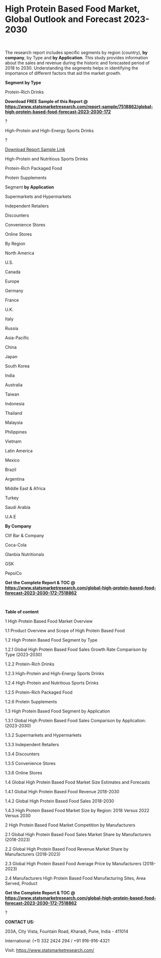<h1>High Protein Based Food Market, Global Outlook and Forecast 2023-2030</h1><br/><p>The research report includes specific segments by region (country), <strong>by company</strong>, by Type and <strong>by Application</strong>. This study provides information about the sales and revenue during the historic and forecasted period of 2018 to 2030. Understanding the segments helps in identifying the importance of different factors that aid the market growth.</p>
 
 
 
 <p><strong>Segment by Type</strong></p>
 
 
 
 <p>Protein-Rich Drinks</p>
 
 
 
 <div><b>Download FREE Sample of this Report @ <a href="https://www.statsmarketresearch.com/download-free-sample/7518862/global-high-protein-based-food-forecast-2023-2030-172">https://www.statsmarketresearch.com/report-sample/7518862/global-high-protein-based-food-forecast-2023-2030-172</a></b></div>
 
 
 
 <p>? </p>
 
 
 
 <p>High-Protein and High-Energy Sports Drinks</p>
 
 
 
 <p>? </p>
 
 
 
 <p><a href="https://www.statsmarketresearch.com/download-free-sample/7518862/global-high-protein-based-food-forecast-2023-2030-172">Download Report Sample Link</a></p>
 
 
 
 <p>High-Protein and Nutritious Sports Drinks</p>
 
 
 
 <p>Protein-Rich Packaged Food</p>
 
 
 
 <p>Protein Supplements</p>
 
 
 
 <p>Segment <strong>by Application</strong></p>
 
 
 
 <p>Supermarkets and Hypermarkets</p>
 
 
 
 <p>Independent Retailers</p>
 
 
 
 <p>Discounters</p>
 
 
 
 <p>Convenience Stores</p>
 
 
 
 <p>Online Stores</p>
 
 
 
 <p>By Region</p>
 
 
 
 <p>North America</p>
 
 
 
 <p>U.S.</p>
 
 
 
 <p>Canada</p>
 
 
 
 <p>Europe</p>
 
 
 
 <p>Germany</p>
 
 
 
 <p>France</p>
 
 
 
 <p>U.K.</p>
 
 
 
 <p>Italy</p>
 
 
 
 <p>Russia</p>
 
 
 
 <p>Asia-Pacific</p>
 
 
 
 <p>China</p>
 
 
 
 <p>Japan</p>
 
 
 
 <p>South Korea</p>
 
 
 
 <p>India</p>
 
 
 
 <p>Australia</p>
 
 
 
 <p>Taiwan</p>
 
 
 
 <p>Indonesia</p>
 
 
 
 <p>Thailand</p>
 
 
 
 <p>Malaysia</p>
 
 
 
 <p>Philippines</p>
 
 
 
 <p>Vietnam</p>
 
 
 
 <p>Latin America</p>
 
 
 
 <p>Mexico</p>
 
 
 
 <p>Brazil</p>
 
 
 
 <p>Argentina</p>
 
 
 
 <p>Middle East & Africa</p>
 
 
 
 <p>Turkey</p>
 
 
 
 <p>Saudi Arabia</p>
 
 
 
 <p>U.A.E</p>
 
 
 
 <p><strong>By Company</strong></p>
 
 
 
 <p>Clif Bar & Company</p>
 
 
 
 <p>Coca-Cola</p>
 
 
 
 <p>Glanbia Nutritionals</p>
 
 
 
 <p>GSK</p>
 
 
 
 <p>PepsiCo</p>
 
 
 
 <div><b>Get the Complete Report & TOC @ <a href="https://www.statsmarketresearch.com/global-high-protein-based-food-forecast-2023-2030-172-7518862">https://www.statsmarketresearch.com/global-high-protein-based-food-forecast-2023-2030-172-7518862</a></b></div>
 
 
 
 <p><br />
 
 <b>Table of content</b></p>
 
 
 
 <p>1 High Protein Based Food Market Overview<br />
 
 1.1 Product Overview and Scope of High Protein Based Food<br />
 
 1.2 High Protein Based Food Segment by Type<br />
 
 1.2.1 Global High Protein Based Food Sales Growth Rate Comparison by Type (2023-2030)<br />
 
 1.2.2 Protein-Rich Drinks<br />
 
 1.2.3 High-Protein and High-Energy Sports Drinks<br />
 
 1.2.4 High-Protein and Nutritious Sports Drinks<br />
 
 1.2.5 Protein-Rich Packaged Food<br />
 
 1.2.6 Protein Supplements<br />
 
 1.3 High Protein Based Food Segment by Application<br />
 
 1.3.1 Global High Protein Based Food Sales Comparison by Application: (2023-2030)<br />
 
 1.3.2 Supermarkets and Hypermarkets<br />
 
 1.3.3 Independent Retailers<br />
 
 1.3.4 Discounters<br />
 
 1.3.5 Convenience Stores<br />
 
 1.3.6 Online Stores<br />
 
 1.4 Global High Protein Based Food Market Size Estimates and Forecasts<br />
 
 1.4.1 Global High Protein Based Food Revenue 2018-2030<br />
 
 1.4.2 Global High Protein Based Food Sales 2018-2030<br />
 
 1.4.3 High Protein Based Food Market Size by Region: 2018 Versus 2022 Versus 2030<br />
 
 2 High Protein Based Food Market Competition by Manufacturers<br />
 
 2.1 Global High Protein Based Food Sales Market Share by Manufacturers (2018-2023)<br />
 
 2.2 Global High Protein Based Food Revenue Market Share by Manufacturers (2018-2023)<br />
 
 2.3 Global High Protein Based Food Average Price by Manufacturers (2018-2023)<br />
 
 2.4 Manufacturers High Protein Based Food Manufacturing Sites, Area Served, Product</p>
 
 
 
 <div><b>Get the Complete Report & TOC @ <a href="https://www.statsmarketresearch.com/global-high-protein-based-food-forecast-2023-2030-172-7518862">https://www.statsmarketresearch.com/global-high-protein-based-food-forecast-2023-2030-172-7518862</a></b></div>
 
 
 
 <p>? </p>
 
 
 
 <p><b>CONTACT US:</b><br />
 
 203A, City Vista, Fountain Road, Kharadi, Pune, India - 411014<br />
 
 International: (+1) 332 2424 294 / +91 916-916-4321<br />
 
 Visit: <a href="https://www.statsmarketresearch.com/">https://www.statsmarketresearch.com/</a></p>